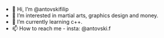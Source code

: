 - 👋 Hi, I’m @antovskifilip
- 👀 I’m interested in martial arts, graphics design and money.
- 🌱 I’m currently learning c++.
- 📫 How to reach me - insta: @antovski.f

<!---
antovskifilip/antovskifilip is a ✨ special ✨ repository because its `README.md` (this file) appears on your GitHub profile.
You can click the Preview link to take a look at your changes.
--->

